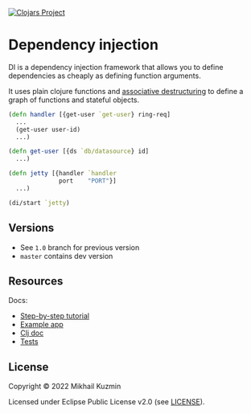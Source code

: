 [![Clojars Project](https://img.shields.io/clojars/v/org.clojars.darkleaf/di.svg)](https://clojars.org/org.clojars.darkleaf/di)

# Dependency injection

DI is a dependency injection framework that allows you to define dependencies as cheaply as defining function arguments.

It uses plain clojure functions and [associative destructuring](https://clojure.org/guides/destructuring#_associative_destructuring)
to define a graph of functions and stateful objects.

```clojure
(defn handler [{get-user `get-user} ring-req]
  ...
  (get-user user-id)
  ...)

(defn get-user [{ds `db/datasource} id]
  ...)

(defn jetty [{handler `handler
              port    "PORT"}]
  ...)

(di/start `jetty)
```

## Versions

* See `1.0` branch for previous version
* `master` contains dev version

## Resources

Docs:

* [Step-by-step tutorial](test/darkleaf/di/tutorial)
* [Example app](example/src/example/core.clj)
* [Clj doc](https://cljdoc.org/d/org.clojars.darkleaf/di)
* [Tests](test/darkleaf/di)

## License

Copyright © 2022 Mikhail Kuzmin

Licensed under Eclipse Public License v2.0 (see [LICENSE](LICENSE)).
